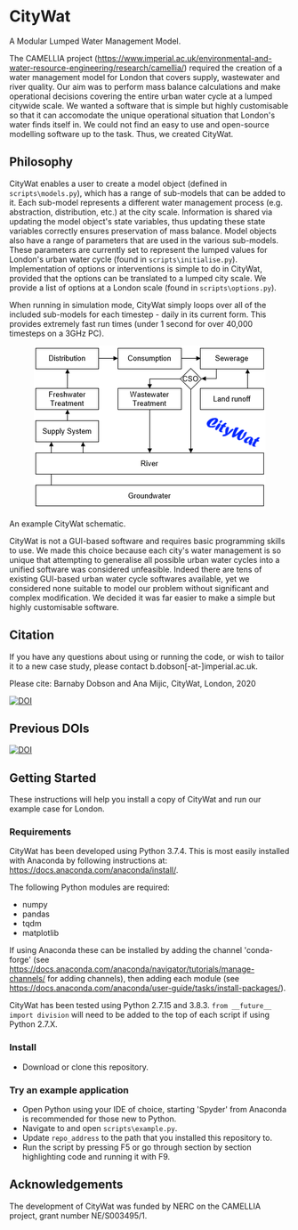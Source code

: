 # CityWat
A Modular Lumped Water Management Model.

The CAMELLIA project (https://www.imperial.ac.uk/environmental-and-water-resource-engineering/research/camellia/) required the creation of a water management model for London that covers supply, wastewater and river quality. 
Our aim was to perform mass balance calculations and make operational decisions covering the entire urban water cycle at a lumped citywide scale. 
We wanted a software that is simple but highly customisable so that it can accomodate the unique operational situation that London's water finds itself in. We could not find an easy to use and open-source modelling software up to the task. 
Thus, we created CityWat. 

## Philosophy
CityWat enables a user to create a model object (defined in ``scripts\models.py``), which has a range of sub-models that can be added to it. 
Each sub-model represents a different water management process (e.g. abstraction, distribution, etc.) at the city scale. 
Information is shared via updating the model object's state variables, thus updating these state variables correctly ensures preservation of mass balance. 
Model objects also have a range of parameters that are used in the various sub-models. 
These parameters are currently set to represent the lumped values for London's urban water cycle (found in ``scripts\initialise.py``).
Implementation of options or interventions is simple to do in CityWat, provided that the options can be translated to a lumped city scale. 
We provide a list of options at a London scale (found in ``scripts\options.py``).

When running in simulation mode, CityWat simply loops over all of the included sub-models for each timestep - daily in its current form. This provides extremely fast run times (under 1 second for over 40,000 timesteps on a 3GHz PC). 


<p align="center">
<img src="figures/front_picture.png" width="417"/>
</p>

An example CityWat schematic.

CityWat is not a GUI-based software and requires basic programming skills to use. 
We made this choice because each city's water management is so unique that attempting to generalise all possible urban water cycles into a unified software was considered unfeasible.
Indeed there are tens of existing GUI-based urban water cycle softwares available, yet we considered none suitable to model our problem without significant and complex modification.
We decided it was far easier to make a simple but highly customisable software.

## Citation
If you have any questions about using or running the code, or wish to tailor it to a new case study, please contact b.dobson[-at-]imperial.ac.uk.

Please cite: Barnaby Dobson and Ana Mijic, CityWat, London, 2020

[![DOI](https://zenodo.org/badge/DOI/10.5281/zenodo.3764678.svg)](https://doi.org/10.5281/zenodo.3764678)

## Previous DOIs
[![DOI](https://zenodo.org/badge/DOI/10.5281/zenodo.3724180.svg)](https://doi.org/10.5281/zenodo.3724180)


## Getting Started
These instructions will help you install a copy of CityWat and run our example case for London.

### Requirements
CityWat has been developed using Python 3.7.4. 
This is most easily installed with Anaconda by following instructions at: https://docs.anaconda.com/anaconda/install/.

The following Python modules are required: 
 - numpy
 - pandas
 - tqdm
 - matplotlib
 
If using Anaconda these can be installed by adding the channel 'conda-forge' (see https://docs.anaconda.com/anaconda/navigator/tutorials/manage-channels/ for adding channels), then adding each module (see https://docs.anaconda.com/anaconda/user-guide/tasks/install-packages/).

CityWat has been tested using Python 2.7.15 and 3.8.3. ``from __future__ import division`` will need to be added to the top of each script if using Python 2.7.X.

### Install
- Download or clone this repository.

### Try an example application
- Open Python using your IDE of choice, starting 'Spyder' from Anaconda is recommended for those new to Python.
- Navigate to and open ``scripts\example.py``.
- Update ``repo_address`` to the path that you installed this repository to.
- Run the script by pressing F5 or go through section by section highlighting code and running it with F9.

## Acknowledgements
The development of CityWat was funded by NERC on the CAMELLIA project, grant number NE/S003495/1.
